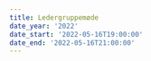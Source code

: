 ```yaml
---
title: Ledergruppemøde
date_year: '2022'
date_start: '2022-05-16T19:00:00'
date_end: '2022-05-16T21:00:00'
---
```


